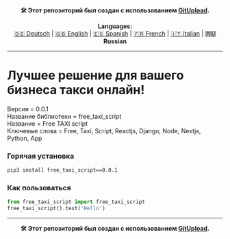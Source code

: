 <p align="center"><b>🛠️ Этот репозиторий был создан с использованием <a href="https://gitupload.com">GitUpload</a>.</b></p>

<p align="center"><b>Languages:</b><br /><a href="https://github.com/markolofsen/free_taxi_script/blob/master/README_de.md">🇩🇪 Deutsch</a> | <a href="https://github.com/markolofsen/free_taxi_script/blob/master/README.md">🇬🇧 English</a> | <a href="https://github.com/markolofsen/free_taxi_script/blob/master/README_es.md">🇪🇸 Spanish</a> | <a href="https://github.com/markolofsen/free_taxi_script/blob/master/README_fr.md">🇫🇷 French</a> | <a href="https://github.com/markolofsen/free_taxi_script/blob/master/README_it.md">🇮🇹 Italian</a> | <b>🇷🇺 Russian</b></p>

---

# Лучшее решение для вашего бизнеса такси онлайн!

Версия = 0.0.1 <br />
Название библиотеки = free_taxi_script <br />
Название = Free TAXI script <br />
Ключевые слова = Free,  Taxi,  Script,  Reactjs,  Django,  Node,  Nextjs,  Python,  App <br />

### Горячая установка

```sh
pip3 install free_taxi_script==0.0.1
```


### Как пользоваться

```python
from free_taxi_script import free_taxi_script
free_taxi_script().test('Hello')
```



---

<p align="center"><b>🛠️ Этот репозиторий был создан с использованием <a href="https://gitupload.com">GitUpload</a>.</b></p>